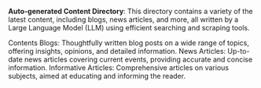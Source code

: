 **Auto-generated Content Directory**:
This directory contains a variety of the latest content, including blogs, news articles, and more, all written by a Large Language Model (LLM) using efficient searching and scraping tools.

Contents
Blogs: Thoughtfully written blog posts on a wide range of topics, offering insights, opinions, and detailed information.
News Articles: Up-to-date news articles covering current events, providing accurate and concise information.
Informative Articles: Comprehensive articles on various subjects, aimed at educating and informing the reader.
